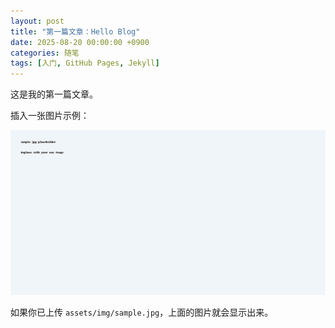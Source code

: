 ```yaml
---
layout: post
title: "第一篇文章：Hello Blog"
date: 2025-08-20 00:00:00 +0900
categories: 随笔
tags: [入门, GitHub Pages, Jekyll]
---
```


这是我的第一篇文章。

插入一张图片示例：

![示例图片](/assets/img/sample.jpg)

如果你已上传 `assets/img/sample.jpg`，上面的图片就会显示出来。